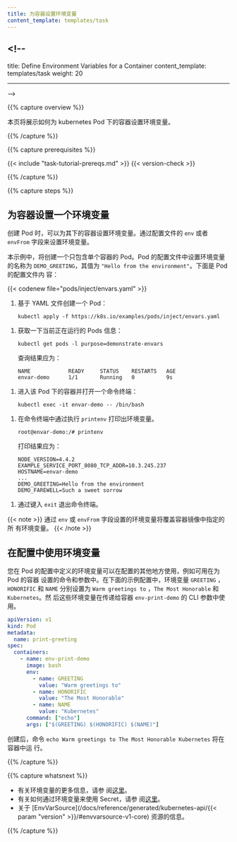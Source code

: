 ```yaml
---
title: 为容器设置环境变量
content_template: templates/task
---
```


## <!--

title: Define Environment Variables for a Container content_template:
templates/task weight: 20

---

-->

{{% capture overview %}}

<!--
This page shows how to define environment variables for a container
in a Kubernetes Pod.
-->

本页将展示如何为 kubernetes Pod 下的容器设置环境变量。

{{% /capture %}}

{{% capture prerequisites %}}

{{< include "task-tutorial-prereqs.md" >}} {{< version-check >}}

{{% /capture %}}

{{% capture steps %}}

<!--
## Define an environment variable for a container
-->

## 为容器设置一个环境变量

<!--
When you create a Pod, you can set environment variables for the containers
that run in the Pod. To set environment variables, include the `env` or
`envFrom` field in the configuration file.
-->

创建 Pod 时，可以为其下的容器设置环境变量。通过配置文件的 `env` 或者 `envFrom`
字段来设置环境变量。

<!--
In this exercise, you create a Pod that runs one container. The configuration
file for the Pod defines an environment variable with name `DEMO_GREETING` and
value `"Hello from the environment"`. Here is the configuration file for the
Pod:
-->

本示例中，将创建一个只包含单个容器的 Pod。Pod 的配置文件中设置环境变量的名称为
`DEMO_GREETING`，其值为 `"Hello from the environment"`。下面是 Pod 的配置文件内
容：

{{< codenew file="pods/inject/envars.yaml" >}}

<!--
1. Create a Pod based on the YAML configuration file:
-->

1. 基于 YAML 文件创建一个 Pod：

   ```shell
   kubectl apply -f https://k8s.io/examples/pods/inject/envars.yaml
   ```

<!--
1. List the running Pods:
-->

1. 获取一下当前正在运行的 Pods 信息：

   ```shell
   kubectl get pods -l purpose=demonstrate-envars
   ```

   <!--
   The output is similar to this:
   -->

   查询结果应为：

   ```shell
   NAME            READY     STATUS    RESTARTS   AGE
   envar-demo      1/1       Running   0          9s
   ```

<!--
1. Get a shell to the container running in your Pod:
-->

1. 进入该 Pod 下的容器并打开一个命令终端：

   ```shell
   kubectl exec -it envar-demo -- /bin/bash
   ```

<!--
1. In your shell, run the `printenv` command to list the environment variables.
-->

1. 在命令终端中通过执行 `printenv` 打印出环境变量。

   ```shell
   root@envar-demo:/# printenv
   ```

   <!--
   The output is similar to this:
   -->

   打印结果应为：

   ```shell
   NODE_VERSION=4.4.2
   EXAMPLE_SERVICE_PORT_8080_TCP_ADDR=10.3.245.237
   HOSTNAME=envar-demo
   ...
   DEMO_GREETING=Hello from the environment
   DEMO_FAREWELL=Such a sweet sorrow
   ```

<!--
1. To exit the shell, enter `exit`.
-->

1. 通过键入 `exit` 退出命令终端。

<!--
{{< note >}}
The environment variables set using the `env` or `envFrom` field
will override any environment variables specified in the container image.
{{< /note >}}
-->

{{< note >}} 通过 `env` 或 `envFrom` 字段设置的环境变量将覆盖容器镜像中指定的所
有环境变量。 {{< /note >}}

<!--
## Using environment variables inside of your config

Environment variables that you define in a Pod's configuration can be used elsewhere in the configuration, for example in commands and arguments that you set for the Pod's containers. In the example configuration below, the `GREETING`, `HONORIFIC`, and `NAME` environment variables are set to `Warm greetings to`, `The Most Honorable`, and `Kubernetes`, respectively. Those environment variables are then used in the CLI arguments passed to the `env-print-demo` container.
-->

## 在配置中使用环境变量

您在 Pod 的配置中定义的环境变量可以在配置的其他地方使用，例如可用在为 Pod 的容器
设置的命令和参数中。在下面的示例配置中，环境变量 `GREETING` ，`HONORIFIC` 和
`NAME` 分别设置为 `Warm greetings to` ，`The Most Honorable` 和 `Kubernetes`。然
后这些环境变量在传递给容器 `env-print-demo` 的 CLI 参数中使用。

```yaml
apiVersion: v1
kind: Pod
metadata:
  name: print-greeting
spec:
  containers:
    - name: env-print-demo
      image: bash
      env:
        - name: GREETING
          value: "Warm greetings to"
        - name: HONORIFIC
          value: "The Most Honorable"
        - name: NAME
          value: "Kubernetes"
      command: ["echo"]
      args: ["$(GREETING) $(HONORIFIC) $(NAME)"]
```

<!--
Upon creation, the command `echo Warm greetings to The Most Honorable Kubernetes` is run on the container.
-->

创建后，命令 `echo Warm greetings to The Most Honorable Kubernetes` 将在容器中运
行。

{{% /capture %}}

{{% capture whatsnext %}}

<!--
* Learn more about [environment variables](/docs/tasks/inject-data-application/environment-variable-expose-pod-information/).
* Learn about [using secrets as environment variables](/docs/user-guide/secrets/#using-secrets-as-environment-variables).
* See [EnvVarSource](/docs/reference/generated/kubernetes-api/{{< param "version" >}}/#envvarsource-v1-core).
-->

- 有关环境变量的更多信息，请参
  阅[这里](/docs/tasks/inject-data-application/environment-variable-expose-pod-information/)。
- 有关如何通过环境变量来使用 Secret，请参
  阅[这里](/docs/user-guide/secrets/#using-secrets-as-environment-variables)。
- 关于
  [EnvVarSource](/docs/reference/generated/kubernetes-api/{{< param "version" >}}/#envvarsource-v1-core)
  资源的信息。

{{% /capture %}}

